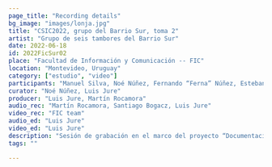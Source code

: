 ```yaml
---
page_title: "Recording details"
bg_image: "images/lonja.jpg"
title: "CSIC2022, grupo del Barrio Sur, toma 2"  
artist: "Grupo de seis tambores del Barrio Sur" 
date: 2022-06-18
id: 2022FicSur02
place: "Facultad de Información y Comunicación -- FIC" 
location: "Montevideo, Uruguay" 
category: ["estudio", "video"]
participants: "Manuel Silva, Noé Núñez, Fernando “Ferna” Núñez, Esteban “Gallo” Álvarez, Sebastián Anselmo, Sergio Martínez" 
curator: "Noé Núñez, Luis Jure" 
producer: "Luis Jure, Martín Rocamora" 
audio_rec: "Martín Rocamora, Santiago Bogacz, Luis Jure" 
video_rec: "FIC team" 
audio_ed: "Luis Jure" 
video_ed: "Luis Jure" 
description: "Sesión de grabación en el marco del proyecto “Documentacion y análisis del candombe uruguayo”, financiado por la CSIC, agencia de investigación de la Universidad de la República. La sesión se realizó en colaboración con la FIC." 
tags: "" 

---
```

